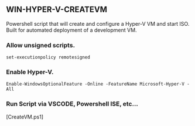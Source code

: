 ## WIN-HYPER-V-CREATEVM
Powershell script that will create and configure a Hyper-V VM and start ISO. Built for automated deployment of a development VM.

### Allow unsigned scripts.
`set-executionpolicy remotesigned`

### Enable Hyper-V.
`Enable-WindowsOptionalFeature -Online -FeatureName Microsoft-Hyper-V -All`

### Run Script via VSCODE, Powershell ISE, etc...

[CreateVM.ps1]
